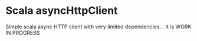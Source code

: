 Scala asyncHttpClient
=====================

Simple scala async HTTP client with very limited dependencies... It is WORK IN PROGRESS

